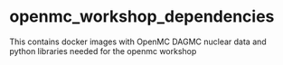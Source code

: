 # openmc_workshop_dependencies
This contains docker images with OpenMC DAGMC nuclear data and python libraries needed for the openmc workshop
